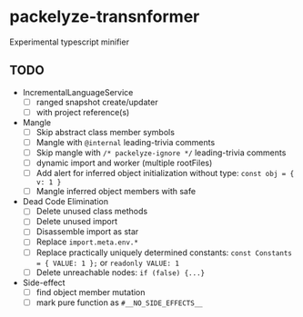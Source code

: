 # packelyze-transnformer

Experimental typescript minifier


## TODO

- IncrementalLanguageService
  - [ ] ranged snapshot create/updater
  - [ ] with project reference(s)
- Mangle
  - [ ] Skip abstract class member symbols
  - [ ] Mangle with `@internal` leading-trivia comments
  - [ ] Skip mangle with `/* packelyze-ignore */` leading-trivia comments
  - [ ] dynamic import and worker (multiple rootFiles)
  - [ ] Add alert for inferred object initialization without type: `const obj = { v: 1 }`
  - [ ] Mangle inferred object members with safe
- Dead Code Elimination
  - [ ] Delete unused class methods
  - [ ] Delete unused import
  - [ ] Disassemble import as star
  - [ ] Replace `import.meta.env.*`
  - [ ] Replace practically uniquely determined constants: `const Constants = { VALUE: 1 };` or `readonly VALUE: 1`
  - [ ] Delete unreachable nodes: `if (false) {...}`
- Side-effect
  - [ ] find object member mutation
  - [ ] mark pure function as `#__NO_SIDE_EFFECTS__`
